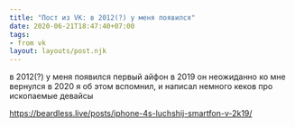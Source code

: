 ```yaml
---
title: "Пост из VK: в 2012(?) у меня появился"
date: 2020-06-21T18:47:40+07:00
tags:
- from vk
layout: layouts/post.njk
---
```

в 2012(?) у меня появился первый айфон
в 2019 он неожиданно ко мне вернулся
в 2020 я об этом вспомнил, и написал немного кеков про ископаемые девайсы

https://beardless.live/posts/iphone-4s-luchshij-smartfon-v-2k19/
